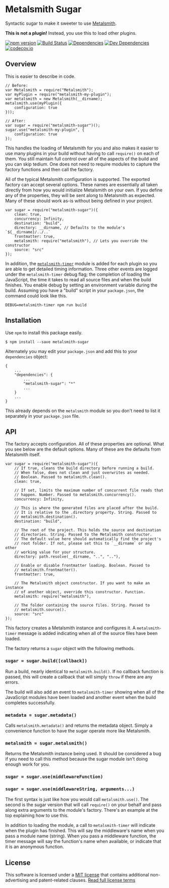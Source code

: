 Metalsmith Sugar
================

Syntactic sugar to make it sweeter to use [Metalsmith].

**This is not a plugin!** Instead, you use this to load other plugins.

[![npm version][npm-badge]][npm-link]
[![Build Status][travis-badge]][travis-link]
[![Dependencies][dependencies-badge]][dependencies-link]
[![Dev Dependencies][devdependencies-badge]][devdependencies-link]
[![codecov.io][codecov-badge]][codecov-link]


Overview
--------

This is easier to describe in code.

    // Before:
    var Metalsmith = require("Metalsmith");
    var myPlugin = require("metalsmith-my-plugin");
    var metalsmith = new Metalsmith(__dirname);
    metalsmith.use(myPlugin({
        configuration: true
    }));

    // After:
    var sugar = require("metalsmith-sugar")();
    sugar.use("metalsmith-my-plugin", {
        configuration: true
    });

This handles the loading of Metalsmith for you and also makes it easier to use many plugins in your build without having to call `require()` on each of them. You still maintain full control over all of the aspects of the build and you can skip tedium. One does not need to require modules to capture the factory functions and then call the factory.

All of the typical Metalsmith configuration is supported. The exported factory can accept several options. These names are essentially all taken directly from how you would initialize Metalsmith on your own. If you define any of the properties, they will be sent along to Metalsmith as expected. Many of these should work as-is without being defined in your project.

    var sugar = require("metalsmith-sugar")({
        clean: true,
        concurrency: Infinity,
        destination: "build",
        directory: __dirname, // Defaults to the module's `${__dirname}/../..`
        frontmatter: true,
        metalsmith: require("metalsmith"), // Lets you override the constructor
        source: "src"
    });

In addition, the [`metalsmith-timer`] module is added for each plugin so you are able to get detailed timing information. Three other events are logged under the `metalsmith-timer` debug flag; the completion of loading the JavaScript, the time it takes to read all source files and when the build finishes. You enable debug by setting an environment variable during the build. Assuming you have a "build" script in your `package.json`, the command could look like this.

    DEBUG=metalsmith-timer npm run build


Installation
------------

Use `npm` to install this package easily.

    $ npm install --save metalsmith-sugar

Alternately you may edit your `package.json` and add this to your `dependencies` object:

    {
        ...
        "dependencies": {
            ...
            "metalsmith-sugar": "*"
            ...
        }
        ...
    }

This already depends on the `metalsmith` module so you don't need to list it separately in your `package.json` file.


API
---

The factory accepts configuration. All of these properties are optional. What you see below are the default options. Many of these are the defaults from Metalsmith itself.

    var sugar = require("metalsmith-sugar")({
        // If true, cleans the build directory before running a build.
        // When false, does not clean and just overwrites as needed.
        // Boolean. Passed to metalsmith.clean().
        clean: true,

        // If set, limits the maximum number of concurrent file reads that
        // happen. Number. Passed to metalsmith.concurrency().
        concurrency: Infinity,

        // This is where the generated files are placed after the build.
        // It is relative to the .directory property. String. Passed to
        // metalsmith.destination().
        destination: "build",

        // The root of the project. This holds the source and destination
        // directories. String. Passed to the Metalsmith constructor.
        // The default value here should automatically find the project's
        // root folder. If not, please set this to `__dirname` or any other
        // working value for your structure.
        directory: path.resolve(__dirname, "..", ".."),

        // Enable or disable frontmatter loading. Boolean. Passed to
        // metalsmith.frontmatter().
        frontmatter: true,

        // The Metalsmith object constructor. If you want to make an instance
        // of another object, override this constructor. Function.
        metalsmith: require("metalsmith"),

        // The folder containing the source files. String. Passed to
        // metalsmith.source().
        source: "src"
    });

This factory creates a Metalsmith instance and configures it. A `metalsmith-timer` message is added indicating when all of the source files have been loaded.

The factory returns a `sugar` object with the following methods.


### `sugar = sugar.build([callback])`

Run a build, nearly identical to `metalsmith.build()`. If no callback function is passed, this will create a callback that will simply `throw` if there are any errors.

The build will also add an event to `metalsmith-timer` showing when all of the JavaScript modules have been loaded and another event when the build completes successfully.


### `metadata = sugar.metadata()`

Calls `metalsmith.metadata()` and returns the metadata object. Simply a convenience function to have the sugar operate more like Metalsmith.


### `metalsmith = sugar.metalsmith()`

Returns the Metalsmith instance being used. It should be considered a bug if you need to call this method because the sugar module isn't doing enough work for you.


### `sugar = sugar.use(middlewareFunction)`
### `sugar = sugar.use(middlewareString, arguments...)`

The first syntax is just like how you would call `metalsmith.use()`. The second is the sugar version that will call `require()` on your behalf and pass along extra arguments to the module's factory. There's an example at the top explaining how to use this.

In addition to loading the module, a call to `metalsmith-timer` will indicate when the plugin has finished. This will say the middleware's name when you pass a module name (string). When you pass a middleware function, the timer message will say the function's name when available, or indicate that it is an anonymous function.


License
-------

This software is licensed under a [MIT license][LICENSE] that contains additional non-advertising and patent-related clauses.  [Read full license terms][LICENSE]


[codecov-badge]: https://img.shields.io/codecov/c/github/connected-world-services/metalsmith-sugar/master.svg
[codecov-link]: https://codecov.io/github/connected-world-services/metalsmith-sugar?branch=master
[dependencies-badge]: https://img.shields.io/david/connected-world-services/metalsmith-sugar.svg
[dependencies-link]: https://david-dm.org/connected-world-services/metalsmith-sugar
[devdependencies-badge]: https://img.shields.io/david/dev/connected-world-services/metalsmith-sugar.svg
[devdependencies-link]: https://david-dm.org/connected-world-services/metalsmith-sugar#info=devDependencies
[LICENSE]: LICENSE.md
[metalsmith]: http://www.metalsmith.io/
[`metalsmith-timer`]: https://github.com/deltamualpha/metalsmith-timer
[npm-badge]: https://img.shields.io/npm/v/metalsmith-sugar.svg
[npm-link]: https://npmjs.org/package/metalsmith-sugar
[travis-badge]: https://img.shields.io/travis/connected-world-services/metalsmith-sugar/master.svg
[travis-link]: http://travis-ci.org/connected-world-services/metalsmith-sugar

